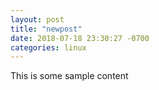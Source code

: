 ```yaml
---
layout: post
title: "newpost"
date: 2018-07-18 23:30:27 -0700
categories: linux
---
```


This is some sample content


